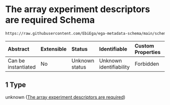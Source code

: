 # The array experiment descriptors are required Schema

```txt
https://raw.githubusercontent.com/EbiEga/ega-metadata-schema/main/schemas/EGA.experiment.json#/properties/experimentTypeSpecifications/oneOf/1
```



| Abstract            | Extensible | Status         | Identifiable            | Custom Properties | Additional Properties | Access Restrictions | Defined In                                                                           |
| :------------------ | :--------- | :------------- | :---------------------- | :---------------- | :-------------------- | :------------------ | :----------------------------------------------------------------------------------- |
| Can be instantiated | No         | Unknown status | Unknown identifiability | Forbidden         | Allowed               | none                | [EGA.experiment.json\*](../../../schemas/EGA.experiment.json "open original schema") |

## 1 Type

unknown ([The array experiment descriptors are required](ega-9-properties-experiment-type-specifications-oneof-the-array-experiment-descriptors-are-required.md))
